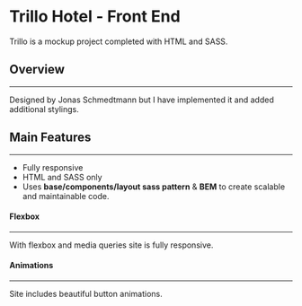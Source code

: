 # Trillo Hotel - Front End

Trillo is a mockup project completed with HTML and SASS.

## Overview
---
Designed by Jonas Schmedtmann but I have implemented it and added additional stylings.


## Main Features
---
- Fully responsive
- HTML and SASS only
- Uses **base/components/layout sass pattern** & **BEM** to create scalable and maintainable code.

#### Flexbox
---
With flexbox and media queries site is fully responsive.

#### Animations
---
Site includes beautiful button animations.
